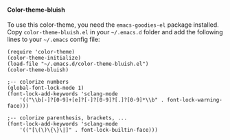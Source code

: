 #### Color-theme-bluish

To use this color-theme, you need the `emacs-goodies-el` package installed.
Copy `color-theme-bluish.el` in your `~/.emacs.d` folder and add the following
lines to your `~/.emacs` config file:

    (require 'color-theme)
    (color-theme-initialize)
    (load-file "~/.emacs.d/color-theme-bluish.el")
    (color-theme-bluish)
    
    ;-- colorize numbers 
    (global-font-lock-mode 1)
    (font-lock-add-keywords 'sclang-mode
        '(("\\b[-]?[0-9]+[e]?[-]?[0-9]?[.]?[0-9]*\\b" . font-lock-warning-face)))
    
    ;-- colorize parenthesis, brackets, ...
    (font-lock-add-keywords 'sclang-mode
        '(("[\(\)\{\}\|]" . font-lock-builtin-face)))
